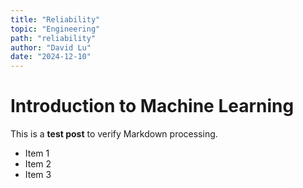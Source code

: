 ```yaml
---
title: "Reliability"
topic: "Engineering"
path: "reliability"
author: "David Lu"
date: "2024-12-10"
---
```


# Introduction to Machine Learning

This is a **test post** to verify Markdown processing.

- Item 1
- Item 2
- Item 3
